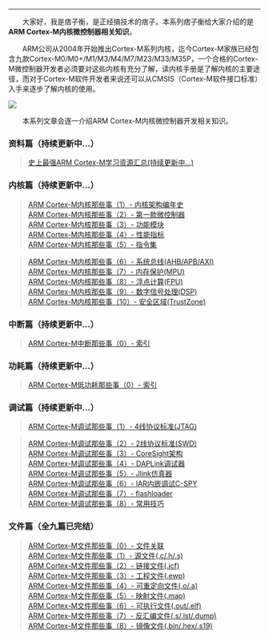 ----
　　大家好，我是痞子衡，是正经搞技术的痞子。本系列痞子衡给大家介绍的是**ARM Cortex-M内核微控制器相关知识**。  

　　ARM公司从2004年开始推出Cortex-M系列内核，迄今Cortex-M家族已经包含九款Cortex-M0/M0+/M1/M3/M4/M7/M23/M33/M35P，一个合格的Cortex-M微控制器开发者必须要对这些内核有充分了解，读内核手册是了解内核的主要途径，而对于Cortex-M软件开发者来说还可以从CMSIS（Cortex-M软件接口标准）入手来逐步了解内核的使用。  

<img src="http://odox9r8vg.bkt.clouddn.com/image/cnblogs/ARM_CMSIS_Diagram_v2.png" style="zoom:100%" />

　　本系列文章会逐一介绍ARM Cortex-M内核微控制器开发相关知识。  

### 资料篇（持续更新中...）
> [史上最强ARM Cortex-M学习资源汇总(持续更新中...)](http://www.cnblogs.com/henjay724/p/8717135.html)  

### 内核篇（持续更新中...）
> [ARM Cortex-M内核那些事（1）- 内核架构编年史](http://www.cnblogs.com/henjay724/p/8408775.html)  
> [ARM Cortex-M内核那些事（2）- 第一款微控制器](http://www.cnblogs.com/henjay724/p/8408904.html)  
> [ARM Cortex-M内核那些事（3）- 功能模块](http://www.cnblogs.com/henjay724/p/8408825.html)  
> [ARM Cortex-M内核那些事（4）- 性能指标](http://www.cnblogs.com/henjay724/p/8408915.html)  
> [ARM Cortex-M内核那些事（5）- 指令集](http://www.cnblogs.com/henjay724/p/8763171.html)  

> [ARM Cortex-M内核那些事（6）- 系统总线(AHB/APB/AXI)]()  
> [ARM Cortex-M内核那些事（7）- 内存保护(MPU)]()  
> [ARM Cortex-M内核那些事（8）- 浮点计算(FPU)]()  
> [ARM Cortex-M内核那些事（9）- 数字信号处理(DSP)]()  
> [ARM Cortex-M内核那些事（10）- 安全区域(TrustZone)]()  

### 中断篇（持续更新中...）
> [ARM Cortex-M中断那些事（0）- 索引]()  

### 功耗篇（持续更新中...）
> [ARM Cortex-M低功耗那些事（0）- 索引]()  

### 调试篇（持续更新中...）
> [ARM Cortex-M调试那些事（1）- 4线协议标准(JTAG)](http://www.cnblogs.com/henjay724/p/8447578.html)  

> [ARM Cortex-M调试那些事（2）- 2线协议标准(SWD)]()  
> [ARM Cortex-M调试那些事（3）- CoreSight架构]()  
> [ARM Cortex-M调试那些事（4）- DAPLink调试器]()  
> [ARM Cortex-M调试那些事（5）- Jlink仿真器]()  
> [ARM Cortex-M调试那些事（6）- IAR内嵌调试C-SPY]()  
> [ARM Cortex-M调试那些事（7）- flashloader]()  
> [ARM Cortex-M调试那些事（8）- 常用技巧]()  

### 文件篇（全九篇已完结）
> [ARM Cortex-M文件那些事（0）- 文件关联](http://www.cnblogs.com/henjay724/p/8166334.html)  
> [ARM Cortex-M文件那些事（1）- 源文件(.c/.h/.s)](http://www.cnblogs.com/henjay724/p/8183257.html)  
> [ARM Cortex-M文件那些事（2）- 链接文件(.icf)](http://www.cnblogs.com/henjay724/p/8191908.html)  
> [ARM Cortex-M文件那些事（3）- 工程文件(.ewp)](http://www.cnblogs.com/henjay724/p/8232585.html)  
> [ARM Cortex-M文件那些事（4）- 可重定向文件(.o/.a)](http://www.cnblogs.com/henjay724/p/8276595.html)  
> [ARM Cortex-M文件那些事（5）- 映射文件(.map)](http://www.cnblogs.com/henjay724/p/8276648.html)  
> [ARM Cortex-M文件那些事（6）- 可执行文件(.out/.elf)](http://www.cnblogs.com/henjay724/p/8276677.html)  
> [ARM Cortex-M文件那些事（7）- 反汇编文件(.s/.lst/.dump)](http://www.cnblogs.com/henjay724/p/8288992.html)  
> [ARM Cortex-M文件那些事（8）- 镜像文件(.bin/.hex/.s19)](http://www.cnblogs.com/henjay724/p/8361693.html)  


